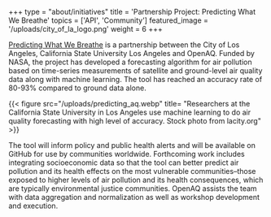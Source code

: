 +++
type = "about/initiatives"
title = 'Partnership Project: Predicting What We Breathe'
topics = ['API', 'Community']
featured_image = '/uploads/city_of_la_logo.png'
weight = 6
+++

[Predicting What We Breathe](https://airquality.lacity.org/) is a partnership between the City of Los Angeles, California State University Los Angeles and OpenAQ. Funded by NASA, the project has developed a forecasting algorithm for air pollution based on time-series measurements of satellite and ground-level air quality data along with machine learning. The tool has reached an accuracy rate of 80-93% compared to ground data alone.

{{< figure src="/uploads/predicting_aq.webp" title= "Researchers at the California State University in Los Angeles use machine learning to do air quality forecasting with high level of accuracy. Stock photo from lacity.org" >}}  

The tool will inform policy and public health alerts and will be available on GitHub for use by communities worldwide. Forthcoming work includes integrating socioeconomic data so that the tool can better predict air pollution and its health effects on the most vulnerable communities–those exposed to higher levels of air pollution and its health consequences, which are typically environmental justice communities. OpenAQ assists the team with data aggregation and normalization as well as workshop development and execution.